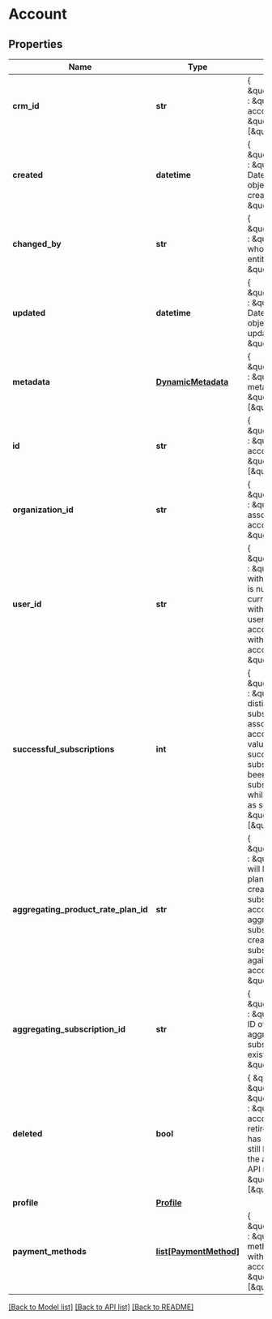 # Account

## Properties
Name | Type | Description | Notes
------------ | ------------- | ------------- | -------------
**crm_id** | **str** | { \&quot;description\&quot; : \&quot;CRM ID of the account.\&quot;, \&quot;verbs\&quot;:[\&quot;GET\&quot;] } | [optional] 
**created** | **datetime** | { \&quot;description\&quot; : \&quot;The UTC DateTime when the object was created.\&quot;, \&quot;verbs\&quot;:[] } | [optional] 
**changed_by** | **str** | { \&quot;description\&quot; : \&quot;ID of the user who last updated the entity.\&quot;, \&quot;verbs\&quot;:[] } | [optional] 
**updated** | **datetime** | { \&quot;description\&quot; : \&quot;The UTC DateTime when the object was last updated.\&quot;, \&quot;verbs\&quot;:[] } | [optional] 
**metadata** | [**DynamicMetadata**](DynamicMetadata.md) | { \&quot;description\&quot; : \&quot;Add metadata.\&quot;, \&quot;verbs\&quot;:[\&quot;POST\&quot;] } | [optional] 
**id** | **str** | { \&quot;description\&quot; : \&quot;ID of the account.\&quot;, \&quot;verbs\&quot;:[\&quot;GET\&quot;] } | 
**organization_id** | **str** | { \&quot;description\&quot; : \&quot;Organization associated with the account.\&quot;, \&quot;verbs\&quot;:[] } | 
**user_id** | **str** | { \&quot;description\&quot; : \&quot;User associated with the account. If this is null, no user is currently assocaited with the account. A user is only set when an account is associated with a user account.\&quot;, \&quot;verbs\&quot;:[] } | [optional] 
**successful_subscriptions** | **int** | { \&quot;description\&quot; : \&quot;Number of distinct, paid subscriptions associated with this account. Initially the value will be 0 when no successful subscriptions have been taken. A subscription cancelled whilst in trial is counted as successful.\&quot;, \&quot;verbs\&quot;:[\&quot;GET\&quot;] } | [optional] 
**aggregating_product_rate_plan_id** | **str** | { \&quot;description\&quot; : \&quot;If present, this will be the product rate plan to use when creating an aggregating subscription.  An account level aggregating subscription will be created when the first subscription is created against the account.\&quot;, \&quot;verbs\&quot;:[] } | [optional] 
**aggregating_subscription_id** | **str** | { \&quot;description\&quot; : \&quot;The consistent ID of the account level aggregating subscription, if one exists.\&quot;, \&quot;verbs\&quot;:[] } | [optional] 
**deleted** | **bool** | {  \&quot;default\&quot; : \&quot;false\&quot;,  \&quot;description\&quot; : \&quot;Indicates if an account has been retired. If an account has been retired it can still be retrieved using the appropriate flag on API requests.\&quot;, \&quot;verbs\&quot;:[\&quot;GET\&quot;] } | [optional] [default to False]
**profile** | [**Profile**](Profile.md) |  | [optional] 
**payment_methods** | [**list[PaymentMethod]**](PaymentMethod.md) | { \&quot;description\&quot; : \&quot;The payment-methods associated with the account.\&quot;, \&quot;verbs\&quot;:[\&quot;GET\&quot;] } | [optional] 

[[Back to Model list]](../README.md#documentation-for-models) [[Back to API list]](../README.md#documentation-for-api-endpoints) [[Back to README]](../README.md)


